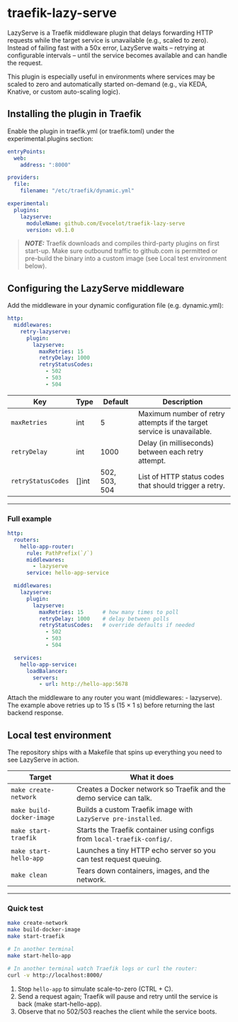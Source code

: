 # traefik-lazy-serve

LazyServe is a Traefik middleware plugin that delays forwarding HTTP requests while the target service is unavailable (e.g., scaled to zero). Instead of failing fast with a 50x error, LazyServe waits – retrying at configurable intervals – until the service becomes available and can handle the request.

This plugin is especially useful in environments where services may be scaled to zero and automatically started on-demand (e.g., via KEDA, Knative, or custom auto-scaling logic).

## Installing the plugin in Traefik

Enable the plugin in traefik.yml (or traefik.toml) under the experimental.plugins section:

```yaml
entryPoints:
  web:
    address: ":8000"

providers:
  file:
    filename: "/etc/traefik/dynamic.yml"

experimental:
  plugins:
    lazyserve:
      moduleName: github.com/Evocelot/traefik-lazy-serve
      version: v0.1.0
```

> **_NOTE:_**  Traefik downloads and compiles third-party plugins on first start-up.
Make sure outbound traffic to github.com is permitted or pre-build the binary into a custom image (see Local test environment below).

## Configuring the LazyServe middleware

Add the middleware in your dynamic configuration file (e.g. dynamic.yml):

```yaml
http:
  middlewares:
    retry-lazyserve:
      plugin:
        lazyserve:
          maxRetries: 15
          retryDelay: 1000
          retryStatusCodes:
            - 502
            - 503
            - 504
```

Key | Type | Default | Description
--- | --- | --- | --- 
`maxRetries` | int | 5 | Maximum number of retry attempts if the target service is unavailable.
`retryDelay` | int | 1000 | Delay (in milliseconds) between each retry attempt.
`retryStatusCodes` | []int | 502, 503, 504 | 	List of HTTP status codes that should trigger a retry.
---

### Full example

```yaml
http:
  routers:
    hello-app-router:
      rule: PathPrefix(`/`)
      middlewares:
        - lazyserve
      service: hello-app-service

  middlewares:
    lazyserve:
      plugin:
        lazyserve:
          maxRetries: 15      # how many times to poll
          retryDelay: 1000    # delay between polls
          retryStatusCodes:   # override defaults if needed
            - 502
            - 503
            - 504

  services:
    hello-app-service:
      loadBalancer:
        servers:
          - url: http://hello-app:5678
```

Attach the middleware to any router you want (middlewares: - lazyserve).
The example above retries up to 15 s (15 × 1 s) before returning the last backend response.

## Local test environment

The repository ships with a Makefile that spins up everything you need to see LazyServe in action.

Target | What it does
--- | ---
`make create-network` | Creates a Docker network so Traefik and the demo service can talk.
`make build-docker-image` | Builds a custom Traefik image with `LazyServe pre-installed`.
`make start-traefik` | Starts the Traefik container using configs from `local-traefik-config/`.
`make start-hello-app` | Launches a tiny HTTP echo server so you can test request queuing.
`make clean` | Tears down containers, images, and the network.
---

### Quick test

```bash
make create-network
make build-docker-image
make start-traefik

# In another terminal
make start-hello-app

# In another terminal watch Traefik logs or curl the router:
curl -v http://localhost:8000/
```

1. Stop `hello-app` to simulate scale-to-zero (CTRL + C).
2. Send a request again; Traefik will pause and retry until the service is back (make start-hello-app).
3. Observe that no 502/503 reaches the client while the service boots.
